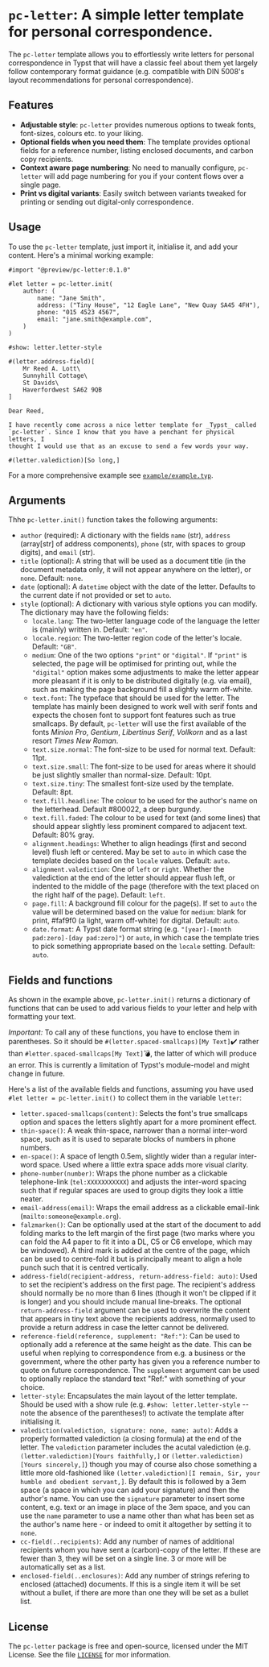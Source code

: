 # `pc-letter`: A simple letter template for personal correspondence.

The `pc-letter` template allows you to effortlessly write letters for personal
correspondence in Typst that will have a classic feel about them yet largely
follow contemporary format guidance (e.g. compatible with DIN 5008's layout
recommendations for personal correspondence).

## Features

- **Adjustable style**: `pc-letter` provides numerous options to tweak fonts,
  font-sizes, colours etc. to your liking.
- **Optional fields when you need them**: The template provides optional fields
  for a reference number, listing enclosed documents, and carbon copy
  recipients.
- **Context aware page numbering**: No need to manually configure, `pc-letter`
  will add page numbering for you if your content flows over a single page.
- **Print vs digital variants**: Easily switch between variants tweaked for
  printing or sending out digital-only correspondence.

## Usage

To use the `pc-letter` template, just import it, initialise it, and add your
content. Here's a minimal working example:

```typst
#import "@preview/pc-letter:0.1.0"

#let letter = pc-letter.init(
    author: (
        name: "Jane Smith",
        address: ("Tiny House", "12 Eagle Lane", "New Quay SA45 4FH"),
        phone: "015 4523 4567",
        email: "jane.smith@example.com",
    )
)

#show: letter.letter-style

#(letter.address-field)[
    Mr Reed A. Lott\
    Sunnyhill Cottage\
    St Davids\
    Haverfordwest SA62 9QB
]

Dear Reed,

I have recently come across a nice letter template for _Typst_ called
`pc-letter`. Since I know that you have a penchant for physical letters, I
thought I would use that as an excuse to send a few words your way.

#(letter.valediction)[So long,]
```

For a more comprehensive example see
[`example/example.typ`](./example/example.typ).

## Arguments

Thhe `pc-letter.init()` function takes the following arguments:

- `author` (required): A dictionary with the fields `name` (str), `address`
  (array[str] of address components), `phone` (str, with spaces to group
  digits), and `email` (str).
- `title` (optional): A string that will be used as a document title (in the
  document metadata only, it will not appear anywhere on the letter), or `none`.
  Default: `none`.
- `date` (optional): A `datetime` object with the date of the letter. Defaults
  to the current date if not provided or set to `auto`.
- `style` (optional): A dictionary with various style options you can modify.
  The dictionary may have the following fields:
  - `locale.lang`: The two-letter language code of the language the letter is
    (mainly) written in. Default: `"en"`.
  - `locale.region`: The two-letter region code of the letter's locale.
    Default: `"GB"`.
  - `medium`: One of the two options `"print"` or `"digital"`. If `"print"` is
    selected, the page will be optimised for printing out, while the `"digital"`
    option makes some adjustments to make the letter appear more pleasant if it
    is only to be distributed digitally (e.g. via email), such as making the
    page background fill a slightly warm off-white.
  - `text.font`: The typeface that should be used for the letter. The template
    has mainly been designed to work well with serif fonts and expects the
    chosen font to support font features such as true smallcaps. By default,
    `pc-letter` will use the first available of the fonts
    *Minion Pro*, *Gentium*, *Libertinus Serif*, *Vollkorn* and as a last resort
    *Times New Roman*.
  - `text.size.normal`: The font-size to be used for normal text. Default: 11pt.
  - `text.size.small`: The font-size to be used for areas where it should be
    just slightly smaller than normal-size. Default: 10pt.
  - `text.size.tiny`: The smallest font-size used by the template. Default: 8pt.
  - `text.fill.headline`: The colour to be used for the author's name on the
    letterhead. Default #800022, a deep burgundy.
  - `text.fill.faded`: The colour to be used for text (and some lines) that
    should appear slightly less prominent compared to adjacent text. Default:
    80% gray.
  - `alignment.headings`: Whether to align headings (first and second level)
    flush left or centered. May be set to `auto` in which case the template
    decides based on the `locale` values. Default: `auto`.
  - `alignment.valediction`: One of `left` or `right`. Whether the valediction
    at the end of the letter should appear flush left, or indented to the
    middle of the page (therefore with the text placed on the right half of
    the page). Default: `left`.
  - `page.fill`: A background fill colour for the page(s). If set to `auto`
    the value will be determined based on the value for `medium`: blank for
    print, #faf9f0 (a light, warm off-white) for digital. Default: `auto`.
  - `date.format`: A Typst date format string (e.g.
    `"[year]-[month pad:zero]-[day pad:zero]"`) or `auto`, in which case the
    template tries to pick something appropriate based on the `locale` setting.
    Default: `auto`.

## Fields and functions

As shown in the example above, `pc-letter.init()` returns a dictionary of
functions that can be used to add various fields to your letter and help with
formatting your text.

*Important:* To call any of these functions, you have to enclose them in
parentheses. So it should be
`#(letter.spaced-smallcaps)[My Text]`:heavy_check_mark: rather than
`#letter.spaced-smallcaps[My Text]`:bomb:, the latter of which will produce an
error. This is currently a limitation of Typst's module-model and might change
in future.

Here's a list of the available fields and functions, assuming you have used
`#let letter = pc-letter.init()` to collect them in the variable `letter`:

- `letter.spaced-smallcaps(content)`: Selects the font's true smallcaps option
  and spaces the letters slightly apart for a more prominent effect.
- `thin-space()`: A weak thin-space, narrower than a normal inter-word space,
  such as it is used to separate blocks of numbers in phone numbers.
- `en-space()`: A space of length 0.5em, slightly wider than a regular
  inter-word space. Used where a little extra space adds more visual clarity.
- `phone-number(number)`: Wraps the phone number as a clickable telephone-link
  (`tel:XXXXXXXXXXX`) and adjusts the inter-word spacing such that if regular
  spaces are used to group digits they look a little neater.
- `email-address(email)`: Wraps the email address as a clickable email-link
  (`mailto:someone@example.org`).
- `falzmarken()`: Can be optionally used at the start of the document to add
  folding marks to the left margin of the first page (two marks where you can
  fold the A4 paper to fit it into a DL, C5 or C6 envelope, which may be
  windowed). A third mark is added at the centre of the page, which can be used
  to centre-fold it but is principally meant to align a hole punch such that it
  is centred vertically.
- `address-field(recipient-address, return-address-field: auto)`: Used to set
  the recipient's address on the first page. The recipient's address should
  normally be no more than 6 lines (though it won't be clipped if it is longer)
  and you should include manual line-breaks. The optional `return-address-field`
  argument can be used to overwrite the content that appears in tiny text above
  the recipients address, normally used to provide a return address in case the
  letter cannot be delivered.
- `reference-field(reference, supplement: "Ref:")`: Can be used to optionally
  add a reference at the same height as the date. This can be useful when
  replying to correspondence from e.g. a business or the government, where the
  other party has given you a reference number to quote on future
  correspondence. The `supplement` argument can be used to optionally replace
  the standard text "Ref:" with something of your choice.
- `letter-style`: Encapsulates the main layout of the letter template. Should
  be used with a show rule (e.g. `#show: letter.letter-style` -- note the
  absence of the parentheses!) to activate the template after initialising it.
- `valediction(valediction, signature: none, name: auto)`: Adds a properly
  formatted valediction (a closing formula) at the end of the letter. The
  `valediction` parameter includes the acutal valediction (e.g.
  `(letter.valediction)[Yours faithfully,]` or
  `(letter.valediction)[Yours sincerely,]`) though you may of course also chose
  something a little more old-fashioned like
  `(letter.valediction)[I remain, Sir, your humble and obedient servant,]`. By
  default this is followed by a 3em space (a space in which you can add your
  signature) and then the author's name. You can use the `signature` parameter
  to insert some content, e.g. text or an image in place of the 3em space, and
  you can use the `name` parameter to use a name other than what has been set
  as the author's name here - or indeed to omit it altogether by setting it to
  `none`.
- `cc-field(..recipients)`: Add any number of names of additional recipients
  whom you have sent a (carbon)-copy of the letter. If these are fewer than 3,
  they will be set on a single line. 3 or more will be automatically set as a
  list.
- `enclosed-field(..enclosures)`: Add any number of strings refering to enclosed
  (attached) documents. If this is a single item it will be set without a
  bullet, if there are more than one they will be set as a bullet list.

## License

The `pc-letter` package is free and open-source, licensed under the MIT License.
See the file [`LICENSE`](./LICENSE) for mor information.
